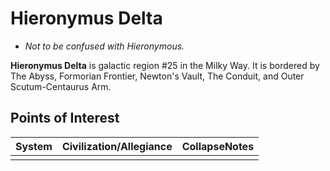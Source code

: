 # Hieronymus Delta
- *Not to be confused with Hieronymous.*

**Hieronymus Delta** is galactic region #25 in the Milky Way. It is bordered by The Abyss, Formorian Frontier, Newton's Vault, The Conduit, and Outer Scutum-Centaurus Arm.

## Points of Interest

| System | Civilization/Allegiance | CollapseNotes |
| --- | --- | --- |
|  |  |  |